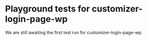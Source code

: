 # Playground tests for customizer-login-page-wp
We are still awaiting the first test run for customizer-login-page-wp.
